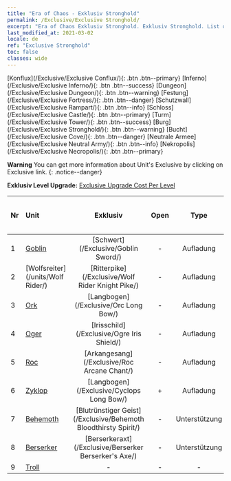 ```yaml
---
title: "Era of Chaos - Exklusiv Stronghold"
permalink: /Exclusive/Exclusive Stronghold/
excerpt: "Era of Chaos Exklusiv Stronghold. Exklusiv Stronghold. List of Exklusiv Stronghold in Era of Chaos"
last_modified_at: 2021-03-02
locale: de
ref: "Exclusive Stronghold"
toc: false
classes: wide
---
```

 [Konflux](/Exclusive/Exclusive Conflux/){: .btn .btn--primary} [Inferno](/Exclusive/Exclusive Inferno/){: .btn .btn--success} [Dungeon](/Exclusive/Exclusive Dungeon/){: .btn .btn--warning} [Festung](/Exclusive/Exclusive Fortress/){: .btn .btn--danger} [Schutzwall](/Exclusive/Exclusive Rampart/){: .btn .btn--info} [Schloss](/Exclusive/Exclusive Castle/){: .btn .btn--primary} [Turm](/Exclusive/Exclusive Tower/){: .btn .btn--success} [Burg](/Exclusive/Exclusive Stronghold/){: .btn .btn--warning} [Bucht](/Exclusive/Exclusive Cove/){: .btn .btn--danger} [Neutrale Armee](/Exclusive/Exclusive Neutral Army/){: .btn .btn--info} [Nekropolis](/Exclusive/Exclusive Necropolis/){: .btn .btn--primary} 

**Warning** You can get more information about Unit's Exclusive by clicking on Exclusive link. 
{: .notice--danger}

 **Exklusiv Level Upgrade:** [Exclusive Upgrade Cost Per Level](/Exclusive/ExclusiveUpgradeCostPerLevel/)

  | Nr |         Unit        | Exklusiv | Open  |    Type   |  Item to Rank UP      |  Skin   |
  |:---|:--------------------|:-------------:|:-----:|:---------:|:---------------------:|:-------:|
  | 1  | [Goblin](/units/Goblin/) | [Schwert](/Exclusive/Goblin Sword/) | - | Aufladung | - | - |
  | 2  | [Wolfsreiter](/units/Wolf Rider/) | [Ritterpike](/Exclusive/Wolf Rider Knight Pike/) | - | Aufladung | - | - |
  | 3  | [Ork](/units/Orc/) | [Langbogen](/Exclusive/Orc Long Bow/) | - | Aufladung | - | - |
  | 4  | [Oger](/units/Ogre/) | [Irisschild](/Exclusive/Ogre Iris Shield/) | - | Aufladung | - | - |
  | 5  | [Roc](/units/Roc/) | [Arkangesang](/Exclusive/Roc Arcane Chant/) | - | Aufladung | - | - |
  | 6  | [Zyklop](/units/Cyclops/) | [Langbogen](/Exclusive/Cyclops Long Bow/) | + | Aufladung | - | - |
  | 7  | [Behemoth](/units/Behemoth/) | [Blutrünstiger Geist](/Exclusive/Behemoth Bloodthirsty Spirit/) | - | Unterstützung | - | - |
  | 8  | [Berserker](/units/Berserker/) | [Berserkeraxt](/Exclusive/Berserker Berserker's Axe/) | - | Unterstützung | - | - |
  | 9  | [Troll](/units/Troll/) | - | - | - | none | none |
